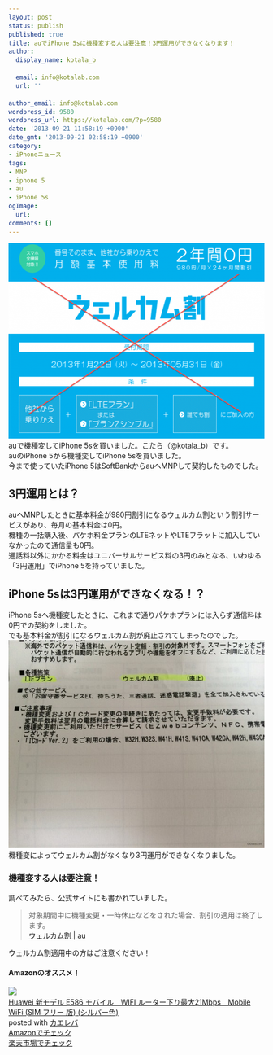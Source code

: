 ```yaml
---
layout: post
status: publish
published: true
title: auでiPhone 5sに機種変する人は要注意！3円運用ができなくなります！
author:
  display_name: kotala_b

  email: info@kotalab.com
  url: ''

author_email: info@kotalab.com
wordpress_id: 9580
wordpress_url: https://kotalab.com/?p=9580
date: '2013-09-21 11:58:19 +0900'
date_gmt: '2013-09-21 02:58:19 +0900'
category:
- iPhoneニュース
tags:
- MNP
- iphone 5
- au
- iPhone 5s
ogImage:
  url:
comments: []
---
```

<p><img src="/wp-content/uploads/aucant3yen_130921_01-546x384.png" alt="aucant3yen_130921_01" width="546" height="384" class="alignnone size-large wp-image-9582" /><br />
auで機種変してiPhone 5sを買いました。こたら（@kotala_b）です。<br />
auのiPhone 5から機種変してiPhone 5sを買いました。<br />
今まで使っていたiPhone 5はSoftBankからauへMNPして契約したものでした。<br />
</p>
<!--more-->
<h2>3円運用とは？</h2>
<p>auへMNPしたときに基本料金が980円割引になるウェルカム割という割引サービスがあり、毎月の基本料金は0円。<br />
機種の一括購入後、パケホ料金プランのLTEネットやLTEフラットに加入していなかったので通信量も0円。<br />
通話料以外にかかる料金はユニバーサルサービス料の3円のみとなる、いわゆる「3円運用」でiPhone 5を持っていました。</p>
<h2>iPhone 5sは3円運用ができなくなる！？</h2>
<p>iPhone 5sへ機種変したときに、これまで通りパケホプランには入らず通信料は0円での契約をしました。<br />
でも基本料金が割引になるウェルカム割が廃止されてしまったのでした。<br />
<img src="/wp-content/uploads/aucant3yen_130921-546x409.jpg" alt="aucant3yen_130921" width="546" height="409" class="alignnone size-large wp-image-9581" /><br />
機種変によってウェルカム割がなくなり3円運用ができなくなりました。</p>
<h3>機種変する人は要注意！</h3>
<p>調べてみたら、公式サイトにも書かれていました。</p>
<blockquote><p>
対象期間中に機種変更・一時休止などをされた場合、割引の適用は終了します。<br />
<a href="http://www.au.kddi.com/pr/welcomewari/" target="_blank">ウェルカム割 | au</a>
</p></blockquote>
<p>ウェルカム割適用中の方はご注意ください！</p>
<h4 class="aam">Amazonのオススメ！</h4>
<div class="kaerebalink-box">
<div class="kaerebalink-image"><a href="https://www.amazon.co.jp/exec/obidos/ASIN/B006VT8I76/same-22/ref=nosim/" rel="nofollow" target="_blank"><img src="https://images-fe.ssl-images-amazon.com/images/I/31F942NVQIL._SL160_.jpg" style="border: none;" /></a></div>
<div class="kaerebalink-info">
<div class="kaerebalink-name"><a href="https://www.amazon.co.jp/exec/obidos/ASIN/B006VT8I76/same-22/ref=nosim/" rel="nofollow" target="_blank">Huawei 新モデル E586 モバイル　WIFI ルーター下り最大21Mbps　Mobile WiFi (SIM フリー 版) (シルバー色)</a>
<div class="kaerebalink-powered-date">posted with <a href="https://kaereba.com" rel="nofollow" target="_blank">カエレバ</a></div>
</div>
<div class="kaerebalink-detail"></div>
<div class="kaerebalink-link1">
<div class="shoplinkamazon"><a href="https://www.amazon.co.jp/gp/search?keywords=E586&__mk_ja_JP=%83J%83%5E%83J%83i&tag=same-22" rel="nofollow" target="_blank" title="アマゾン" >Amazonでチェック</a></div>
<div class="shoplinkrakuten"><a href="http://c.af.moshimo.com/af/c/click?a_id=374939&p_id=54&pc_id=54&pl_id=616&s_v=b5Rz2P0601xu&url=http%3A%2F%2Fsearch.rakuten.co.jp%2Fsearch%2Fmall%2FE586%2F-%2Ff.1-p.1-s.1-sf.0-st.A-v.2%3Fx%3D0" rel="nofollow" target="_blank" title="楽天市場" >楽天市場でチェック</a></div>
</div>
</div>
<div class="booklink-footer"></div>
</div>
